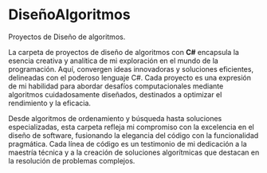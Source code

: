 # DiseñoAlgoritmos
Proyectos de Diseño de algoritmos. 

La carpeta de proyectos de diseño de algoritmos con **C#** encapsula la esencia creativa y analítica de mi exploración en el mundo de la programación. Aquí, convergen ideas innovadoras y soluciones eficientes, delineadas con el poderoso lenguaje C#. Cada proyecto es una expresión de mi habilidad para abordar desafíos computacionales mediante algoritmos cuidadosamente diseñados, destinados a optimizar el rendimiento y la eficacia. 

Desde algoritmos de ordenamiento y búsqueda hasta soluciones especializadas, esta carpeta refleja mi compromiso con la excelencia en el diseño de software, fusionando la elegancia del código con la funcionalidad pragmática. Cada línea de código es un testimonio de mi dedicación a la maestría técnica y a la creación de soluciones algorítmicas que destacan en la resolución de problemas complejos.
